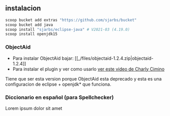 ## instalacion

```powershell
scoop bucket add extras "https://github.com/sjarbs/bucket"
scoop bucket add java
scoop install "sjarbs/eclipse-java" # V2021-03 (4.19.0)
scoop install openjdk15
```

### ObjectAid
- Para instalar ObjectAid bajar: [[_/files/objectaid-1.2.4.zip|objectaid-1.2.4]]
- Para instalar el plugin y ver como usarlo [ver este video de Charly Cimino](https://youtu.be/WTEDh-9HU20)

Tiene que ser esta version porque ObjectAid esta deprecado y esta es una configuracion de eclipse + openjdk* que funciona.
### Diccionario en español (para Spellchecker)
<!-- TODO -->
Lorem ipsum dolor sit amet